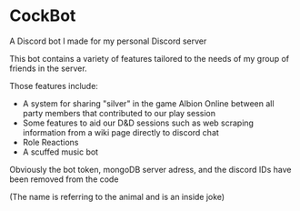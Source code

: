 # CockBot
A Discord bot I made for my personal Discord server

This bot contains a variety of features tailored to the needs of my group of friends in the server.

Those features include:
  - A system for sharing "silver" in the game Albion Online between all party members that contributed to our play session
  - Some features to aid our D&D sessions such as web scraping information from a wiki page directly to discord chat
  - Role Reactions
  - A scuffed music bot

Obviously the bot token, mongoDB server adress, and the discord IDs have been removed from the code

(The name is referring to the animal and is an inside joke)
